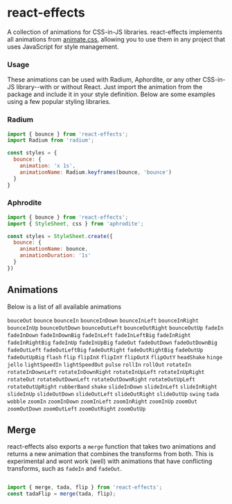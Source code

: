 # react-effects


A collection of animations for CSS-in-JS libraries. react-effects implements all animations from [animate.css](https://daneden.github.io/animate.css/), allowing you to use them in any project that uses JavaScript for style management.
### Usage

These animations can be used with Radium, Aphordite, or any other CSS-in-JS library--with or without React. Just import the animation from the package
and include it in your style definition. Below are some examples using a few
popular styling libraries.


### Radium

```js
import { bounce } from 'react-effects';
import Radium from 'radium';

const styles = {
  bounce: {
    animation: 'x 1s',
    animationName: Radium.keyframes(bounce, 'bounce')
  }
}
```

### Aphrodite

```js
import { bounce } from 'react-effects';
import { StyleSheet, css } from 'aphrodite';

const styles = StyleSheet.create({
  bounce: {
    animationName: bounce,
    animationDuration: '1s'
  }
})
```

## Animations

Below is a list of all available animations

`bouceOut`
`bounce`
`bounceIn`
`bounceInDown`
`bounceInLeft`
`bounceInRight`
`bounceInUp`
`bounceOutDown`
`bounceOutLeft`
`bounceOutRight`
`bounceOutUp`
`fadeIn`
`fadeInDown`
`fadeInDownBig`
`fadeInLeft`
`fadeInLeftBig`
`fadeInRight`
`fadeInRightBig`
`fadeInUp`
`fadeInUpBig`
`fadeOut`
`fadeOutDown`
`fadeOutDownBig`
`fadeOutLeft`
`fadeOutLeftBig`
`fadeOutRight`
`fadeOutRightBig`
`fadeOutUp`
`fadeOutUpBig`
`flash`
`flip`
`flipInX`
`flipInY`
`flipOutX`
`flipOutY`
`headShake`
`hinge`
`jello`
`lightSpeedIn`
`lightSpeedOut`
`pulse`
`rollIn`
`rollOut`
`rotateIn`
`rotateInDownLeft`
`rotateInDownRight`
`rotateInUpLeft`
`rotateInUpRight`
`rotateOut`
`rotateOutDownLeft`
`rotateOutDownRight`
`rotateOutUpLeft`
`rotateOutUpRight`
`rubberBand`
`shake`
`slideInDown`
`slideInLeft`
`slideInRight`
`slideInUp`
`slideOutDown`
`slideOutLeft`
`slideOutRight`
`slideOutUp`
`swing`
`tada`
`wobble`
`zoomIn`
`zoomInDown`
`zoomInLeft`
`zoomInRight`
`zoomInUp`
`zoomOut`
`zoomOutDown`
`zoomOutLeft`
`zoomOutRight`
`zoomOutUp`

## Merge

react-effects also exports a `merge` function that takes two animations and returns a new animation that combines the transforms from both. This is experimental and wont work (well) with animations that have conflicting transforms, such as `fadeIn` and `fadeOut`.


```js

import { merge, tada, flip } from 'react-effects';
const tadaFlip = merge(tada, flip);
```
